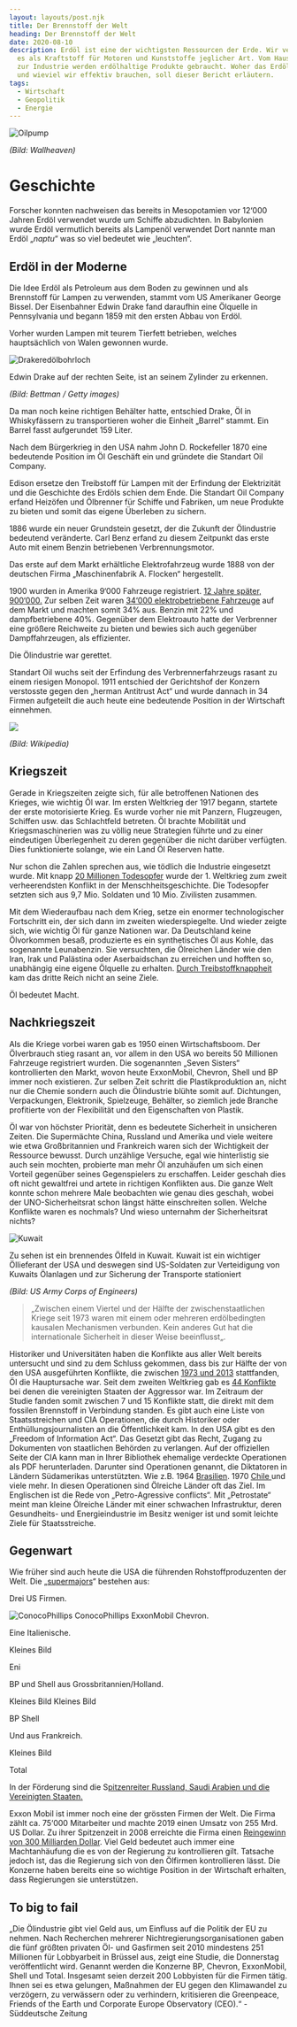 ```yaml
---
layout: layouts/post.njk
title: Der Brennstoff der Welt
heading: Der Brennstoff der Welt
date: 2020-08-10
description: Erdöl ist eine der wichtigsten Ressourcen der Erde. Wir verwenden
  es als Kraftstoff für Motoren und Kunststoffe jeglicher Art. Vom Haushalt bis
  zur Industrie werden erdölhaltige Produkte gebraucht. Woher das Erdöl stammt
  und wieviel wir effektiv brauchen, soll dieser Bericht erläutern.
tags:
  - Wirtschaft
  - Geopolitik
  - Energie
---
```

![Oilpump](/img/oilpump.jpg "Oilpump")

*(Bild: Wallheaven)*

# Geschichte

Forscher konnten nachweisen das bereits in Mesopotamien vor 12‘000 Jahren Erdöl verwendet wurde um Schiffe abzudichten. In Babylonien wurde Erdöl vermutlich bereits als Lampenöl verwendet Dort nannte man Erdöl „*naptu*“ was so viel bedeutet wie „leuchten“.

## Erdöl in der Moderne

Die Idee Erdöl als Petroleum aus dem Boden zu gewinnen und als Brennstoff für Lampen zu verwenden, stammt vom US Amerikaner George Bissel. Der Eisenbahner Edwin Drake fand daraufhin eine Ölquelle in Pennsylvania und begann 1859 mit den ersten Abbau von Erdöl.

Vorher wurden Lampen mit teurem Tierfett betrieben, welches hauptsächlich von Walen gewonnen wurde.

<!--EndFragment-->

![Drakeredölbohrloch](/img/drake-erdoelbohrloch.jpg "Drakeredölbohrloch")

Edwin Drake auf der rechten Seite, ist an seinem Zylinder zu erkennen.

*(Bild: Bettman / Getty images)*



Da man noch keine richtigen Behälter hatte, entschied Drake, Öl in Whiskyfässern zu transportieren woher die Einheit „Barrel“ stammt. Ein Barrel fasst aufgerundet 159 Liter.

Nach dem Bürgerkrieg in den USA nahm John D. Rockefeller 1870 eine bedeutende Position im Öl Geschäft ein und gründete die Standart Oil Company.

Edison ersetze den Treibstoff für Lampen mit der Erfindung der Elektrizität und die Geschichte des Erdöls schien dem Ende. Die Standart Oil Company erfand Heizöfen und Ölbrenner für Schiffe und Fabriken, um neue Produkte zu bieten und somit das eigene Überleben zu sichern.

1886 wurde ein neuer Grundstein gesetzt, der die Zukunft der Ölindustrie bedeutend veränderte. Carl Benz erfand zu diesem Zeitpunkt das erste Auto mit einem Benzin betriebenen Verbrennungsmotor.

Das erste auf dem Markt erhältliche Elektrofahrzeug wurde 1888 von der deutschen Firma „Maschinenfabrik A. Flocken“ hergestellt.

1900 wurden in Amerika 9‘000 Fahrzeuge registriert. [12 Jahre später, 900‘000.](http://www.oekosystem-erde.de/html/geschichte_erdoel.html) Zur selben Zeit waren [34‘000 elektrobetriebene Fahrzeuge](https://de.wikipedia.org/wiki/Elektroauto#Geschichte) auf dem Markt und machten somit 34% aus. Benzin mit 22% und dampfbetriebene 40%. Gegenüber dem Elektroauto hatte der Verbrenner eine größere Reichweite zu bieten und bewies sich auch gegenüber Dampffahrzeugen, als effizienter.

Die Ölindustrie war gerettet.

Standart Oil wuchs seit der Erfindung des Verbrennerfahrzeugs rasant zu einem riesigen Monopol. 1911 entschied der Gerichtshof der Konzern verstosste gegen den „herman Antitrust Act“ und wurde dannach in 34 Firmen aufgeteilt die auch heute eine bedeutende Position in der Wirtschaft einnehmen.

![](/img/standartoil-34.png)

*(Bild: Wikipedia)*

## Kriegszeit

Gerade in Kriegszeiten zeigte sich, für alle betroffenen Nationen des Krieges, wie wichtig Öl war. Im ersten Weltkrieg der 1917 begann, startete der erste motorisierte Krieg. Es wurde vorher nie mit Panzern, Flugzeugen, Schiffen usw. das Schlachtfeld betreten. Öl brachte Mobilität und Kriegsmaschinerien was zu völlig neue Strategien führte und zu einer eindeutigen Überlegenheit zu deren gegenüber die nicht darüber verfügten. Dies funktionierte solange, wie ein Land Öl Reserven hatte.

Nur schon die Zahlen sprechen aus, wie tödlich die Industrie eingesetzt wurde. Mit knapp [20 Millionen Todesopfer](http://www.centre-robert-schuman.org/userfiles/files/REPERES%20-%20Modul%201-1-1%20-%20Notiz%20-%20Bilanz%20in%20Ziffern%20des%20Ersten%20Weltkrieges%20-%20DE.pdf) wurde der 1. Weltkrieg zum zweit verheerendsten Konflikt in der Menschheitsgeschichte. Die Todesopfer setzten sich aus 9,7 Mio. Soldaten und 10 Mio. Zivilisten zusammen.

Mit dem Wiederaufbau nach dem Krieg, setze ein enormer technologischer Fortschritt ein, der sich dann im zweiten wiederspiegelte. Und wieder zeigte sich, wie wichtig Öl für ganze Nationen war. Da Deutschland keine Ölvorkommen besaß, produzierte es ein synthetisches Öl aus Kohle, das sogenannte Leunabenzin. Sie versuchten, die Ölreichen Länder wie den Iran, Irak und Palästina oder Aserbaidschan zu erreichen und hofften so, unabhängig eine eigene Ölquelle zu erhalten. [Durch Treibstoffknappheit](https://www.ifz-muenchen.de/heftarchiv/1999_4_2_abelshauser.pdf) kam das dritte Reich nicht an seine Ziele.

Öl bedeutet Macht.

## Nachkriegszeit

Als die Kriege vorbei waren gab es 1950 einen Wirtschaftsboom. Der Ölverbrauch stieg rasant an, vor allem in den USA wo bereits 50 Millionen Fahrzeuge registriert wurden. Die sogenannten „Seven Sisters“ kontrollierten den Markt, wovon heute ExxonMobil, Chevron, Shell und BP immer noch existieren. Zur selben Zeit schritt die Plastikproduktion an, nicht nur die Chemie sondern auch die Ölindustrie blühte somit auf. Dichtungen, Verpackungen, Elektronik, Spielzeuge, Behälter, so ziemlich jede Branche profitierte von der Flexibilität und den Eigenschaften von Plastik.

Öl war von höchster Priorität, denn es bedeutete Sicherheit in unsicheren Zeiten. Die Supermächte China, Russland und Amerika und viele weitere wie etwa Großbritannien und Frankreich waren sich der Wichtigkeit der Ressource bewusst. Durch unzählige Versuche, egal wie hinterlistig sie auch sein mochten, probierte man mehr Öl anzuhäufen um sich einen Vorteil gegenüber seines Gegenspielers zu erschaffen. Leider geschah dies oft nicht gewaltfrei und artete in richtigen Konflikten aus. Die ganze Welt konnte schon mehrere Male beobachten wie genau dies geschah, wobei der UNO-Sicherheitsrat schon längst hätte einschreiten sollen. Welche Konflikte waren es nochmals? Und wieso unternahm der Sicherheitsrat nichts?

![Kuwait](/img/kuwait_burn_oilfield.png)

Zu sehen ist ein brennendes Ölfeld in Kuwait. Kuwait ist ein wichtiger Öllieferant der USA und deswegen sind US-Soldaten zur Verteidigung von Kuwaits Ölanlagen und zur Sicherung der Transporte stationiert

*(Bild: US Army Corps of Engineers)*

> „Zwischen einem Viertel und der Hälfte der zwischenstaatlichen Kriege seit 1973 waren mit einem oder mehreren erdölbedingten kausalen Mechanismen verbunden. Kein anderes Gut hat die internationale Sicherheit in dieser Weise beeinflusst„.

Historiker und Universitäten haben die Konflikte aus aller Welt bereits untersucht und sind zu dem Schluss gekommen, dass bis zur Hälfte der von den USA ausgeführten Konflikte, die zwischen [1973 und 2013](https://www.belfercenter.org/sites/default/files/files/publication/colgan-final-policy-brief-2013.pdf) stattfanden, Öl die Hauptursache war. Seit dem zweiten Weltkrieg gab es [44 Konflikte](https://en.wikipedia.org/wiki/List_of_wars_involving_the_United_States) bei denen die vereinigten Staaten der Aggressor war. Im Zeitraum der Studie fanden somit zwischen 7 und 15 Konflikte statt, die direkt mit dem fossilen Brennstoff in Verbindung standen.
Es gibt auch eine Liste von Staatsstreichen und CIA Operationen, die durch Historiker oder Enthüllungsjournalisten an die Öffentlichkeit kam. In den USA gibt es den „Freedom of Information Act“. Das Gesetzt gibt das Recht, Zugang zu Dokumenten von staatlichen Behörden zu verlangen. 
Auf der offiziellen Seite der CIA kann man in Ihrer Bibliothek ehemalige verdeckte Operationen als PDF herunterladen.
Darunter sind Operationen genannt, die Diktatoren in Ländern Südamerikas unterstützten. Wie z.B. 1964 [Brasilien](https://nsarchive2.gwu.edu/NSAEBB/NSAEBB118/index.htm). 1970 [Chile ](https://web.archive.org/web/20041126030836/http:/archives.cnn.com/2000/WORLD/americas/09/19/us.cia.chile.ap/)und viele mehr. In diesen Operationen sind Ölreiche Länder oft das Ziel. Im Englischen ist die Rede von „Petro-Agressive conflicts“. Mit „Petrostate“ meint man kleine Ölreiche Länder mit einer schwachen Infrastruktur, deren Gesundheits- und Energieindustrie im Besitz weniger ist und somit leichte Ziele für Staatsstreiche.

## Gegenwart

Wie früher sind auch heute die USA die führenden Rohstoffproduzenten der Welt. Die „[supermajors](https://www.worldoil.com/news/2020/6/16/supermajors-find-obstacles-and-opportunities-as-pandemic-drags-on)“ bestehen aus: 


Drei US Firmen.

<div class="inline">

![ConocoPhillips](/img/ConocoPhillips.jpeg)
ConocoPhillips                    ExxonMobil           Chevron.



Eine Italienische.

Kleines Bild

Eni



BP und Shell aus Grossbritannien/Holland.

Kleines Bild               Kleines Bild

BP                             Shell

<div class>

Und aus Frankreich.

Kleines Bild

Total

In der Förderung sind die S[pitzenreiter Russland, Saudi Arabien und die Vereinigten Staaten.](https://www.bp.com/content/dam/bp/business-sites/en/global/corporate/xlsx/energy-economics/statistical-review/bp-stats-review-2019-all-data.xlsx)

Exxon Mobil ist immer noch eine der grössten Firmen der Welt. Die Firma zählt ca. 75‘000 Mitarbeiter und machte 2019 einen Umsatz von 255 Mrd. US Dollar. Zu ihrer Spitzenzeit in 2008 erreichte die Firma einen [Reingewinn von 300 Milliarden Dollar](https://www.tagesschau.de/wirtschaft/boerse/rockefeller-oel-101.html). Viel Geld bedeutet auch immer eine Machtanhäufung die es von der Regierung zu kontrollieren gilt. Tatsache jedoch ist, das die Regierung sich von den Ölfirmen kontrollieren lässt. Die Konzerne haben bereits eine so wichtige Position in der Wirtschaft erhalten, dass Regierungen sie unterstützen.

## To big to fail 

„Die Ölindustrie gibt viel Geld aus, um Einfluss auf die Politik der EU zu nehmen. Nach Recherchen mehrerer Nichtregierungsorganisationen gaben die fünf größten privaten Öl- und Gasfirmen seit 2010 mindestens 251 Millionen für Lobbyarbeit in Brüssel aus, zeigt eine Studie, die Donnerstag veröffentlicht wird. Genannt werden die Konzerne BP, Chevron, ExxonMobil, Shell und Total. Insgesamt seien derzeit 200 Lobbyisten für die Firmen tätig. Ihnen sei es etwa gelungen, Maßnahmen der EU gegen den Klimawandel zu verzögern, zu verwässern oder zu verhindern, kritisieren die Greenpeace, Friends of the Earth und Corporate Europe Observatory (CEO).“
-Süddeutsche Zeitung